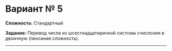 # Вариант № 5
**Сложность:** Стандартный

**Задание:**  Перевод числа из шсестнадцатиричной систсмы счислсния в двоичную (линсиная сложность).

---